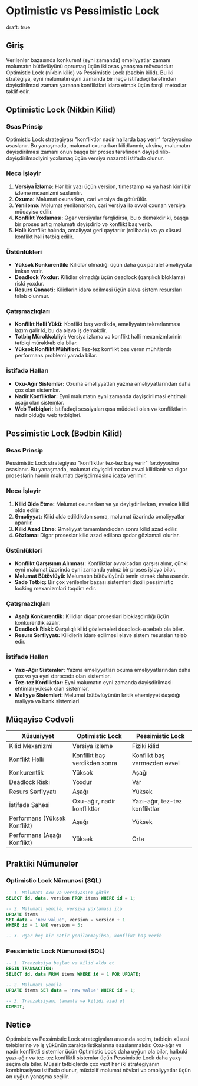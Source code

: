 # Optimistic vs Pessimistic Lock
draft: true

## Giriş

Verilənlər bazasında konkurent (eyni zamanda) əməliyyatlar zamanı məlumatın bütövlüyünü qorumaq üçün iki əsas yanaşma mövcuddur: Optimistic Lock (nikbin kilid) və Pessimistic Lock (bədbin kilid). Bu iki strategiya, eyni məlumatın eyni zamanda bir neçə istifadəçi tərəfindən dəyişdirilməsi zamanı yaranan konfliktləri idarə etmək üçün fərqli metodlar təklif edir.

## Optimistic Lock (Nikbin Kilid)

### Əsas Prinsip

Optimistic Lock strategiyası "konfliktlər nadir hallarda baş verir" fərziyyəsinə əsaslanır. Bu yanaşmada, məlumat oxunarkən kilidlənmir, əksinə, məlumatın dəyişdirilməsi zamanı onun başqa bir proses tərəfindən dəyişdirilib-dəyişdirilmədiyini yoxlamaq üçün versiya nəzarəti istifadə olunur.

### Necə İşləyir

1. **Versiya İzləmə:** Hər bir yazı üçün version, timestamp və ya hash kimi bir izləmə mexanizmi saxlanılır.
2. **Oxuma:** Məlumat oxunarkən, cari versiya da götürülür.
3. **Yeniləmə:** Məlumat yenilənərkən, cari versiya ilə əvvəl oxunan versiya müqayisə edilir.
4. **Konflikt Yoxlaması:** Əgər versiyalar fərqlidirsə, bu o deməkdir ki, başqa bir proses artıq məlumatı dəyişdirib və konflikt baş verib.
5. **Həll:** Konflikt halında, əməliyyat geri qaytarılır (rollback) və ya xüsusi konflikt həlli tətbiq edilir.

### Üstünlükləri

- **Yüksək Konkurentlik:** Kilidlər olmadığı üçün daha çox paralel əməliyyata imkan verir.
- **Deadlock Yoxdur:** Kilidlər olmadığı üçün deadlock (qarşılıqlı bloklama) riski yoxdur.
- **Resurs Qənaəti:** Kilidlərin idarə edilməsi üçün əlavə sistem resursları tələb olunmur.

### Çatışmazlıqları

- **Konflikt Həlli Yükü:** Konflikt baş verdikdə, əməliyyatın təkrarlanması lazım gəlir ki, bu da əlavə iş deməkdir.
- **Tətbiq Mürəkkəbliyi:** Versiya izləmə və konflikt həlli mexanizmlərinin tətbiqi mürəkkəb ola bilər.
- **Yüksək Konflikt Mühitləri:** Tez-tez konflikt baş verən mühitlərdə performans problemi yarada bilər.

### İstifadə Halları

- **Oxu-Ağır Sistemlər:** Oxuma əməliyyatları yazma əməliyyatlarından daha çox olan sistemlər.
- **Nadir Konfliktlər:** Eyni məlumatın eyni zamanda dəyişdirilməsi ehtimalı aşağı olan sistemlər.
- **Web Tətbiqləri:** İstifadəçi sessiyaları qısa müddətli olan və konfliktlərin nadir olduğu web tətbiqləri.

## Pessimistic Lock (Bədbin Kilid)

### Əsas Prinsip

Pessimistic Lock strategiyası "konfliktlər tez-tez baş verir" fərziyyəsinə əsaslanır. Bu yanaşmada, məlumat dəyişdirilmədən əvvəl kilidlənir və digər proseslərin həmin məlumatı dəyişdirməsinə icazə verilmir.

### Necə İşləyir

1. **Kilid Əldə Etmə:** Məlumat oxunarkən və ya dəyişdirilərkən, əvvəlcə kilid əldə edilir.
2. **Əməliyyat:** Kilid əldə edildikdən sonra, məlumat üzərində əməliyyatlar aparılır.
3. **Kilid Azad Etmə:** Əməliyyat tamamlandıqdan sonra kilid azad edilir.
4. **Gözləmə:** Digər proseslər kilid azad edilənə qədər gözləməli olurlar.

### Üstünlükləri

- **Konflikt Qarşısının Alınması:** Konfliktlər əvvəlcədən qarşısı alınır, çünki eyni məlumat üzərində eyni zamanda yalnız bir proses işləyə bilər.
- **Məlumat Bütövlüyü:** Məlumatın bütövlüyünü təmin etmək daha asandır.
- **Sadə Tətbiq:** Bir çox verilənlər bazası sistemləri daxili pessimistic locking mexanizmləri təqdim edir.

### Çatışmazlıqları

- **Aşağı Konkurentlik:** Kilidlər digər prosesləri bloklaşdırdığı üçün konkurentlik azalır.
- **Deadlock Riski:** Qarşılıqlı kilid gözləmələri deadlock-a səbəb ola bilər.
- **Resurs Sərfiyyatı:** Kilidlərin idarə edilməsi əlavə sistem resursları tələb edir.

### İstifadə Halları

- **Yazı-Ağır Sistemlər:** Yazma əməliyyatları oxuma əməliyyatlarından daha çox və ya eyni dərəcədə olan sistemlər.
- **Tez-tez Konfliktlər:** Eyni məlumatın eyni zamanda dəyişdirilməsi ehtimalı yüksək olan sistemlər.
- **Maliyyə Sistemləri:** Məlumat bütövlüyünün kritik əhəmiyyət daşıdığı maliyyə və bank sistemləri.

## Müqayisə Cədvəli

| Xüsusiyyət | Optimistic Lock | Pessimistic Lock |
|------------|-----------------|------------------|
| Kilid Mexanizmi | Versiya izləmə | Fiziki kilid |
| Konflikt Həlli | Konflikt baş verdikdən sonra | Konflikt baş verməzdən əvvəl |
| Konkurentlik | Yüksək | Aşağı |
| Deadlock Riski | Yoxdur | Var |
| Resurs Sərfiyyatı | Aşağı | Yüksək |
| İstifadə Sahəsi | Oxu-ağır, nadir konfliktlər | Yazı-ağır, tez-tez konfliktlər |
| Performans (Yüksək Konflikt) | Aşağı | Yüksək |
| Performans (Aşağı Konflikt) | Yüksək | Orta |

## Praktiki Nümunələr

### Optimistic Lock Nümunəsi (SQL)

```sql
-- 1. Məlumatı oxu və versiyasını götür
SELECT id, data, version FROM items WHERE id = 1;

-- 2. Məlumatı yenilə, versiya yoxlaması ilə
UPDATE items 
SET data = 'new value', version = version + 1 
WHERE id = 1 AND version = 5;

-- 3. Əgər heç bir sətir yenilənməyibsə, konflikt baş verib
```

### Pessimistic Lock Nümunəsi (SQL)

```sql
-- 1. Tranzaksiya başlat və kilid əldə et
BEGIN TRANSACTION;
SELECT id, data FROM items WHERE id = 1 FOR UPDATE;

-- 2. Məlumatı yenilə
UPDATE items SET data = 'new value' WHERE id = 1;

-- 3. Tranzaksiyanı tamamla və kilidi azad et
COMMIT;
```

## Nəticə

Optimistic və Pessimistic Lock strategiyaları arasında seçim, tətbiqin xüsusi tələblərinə və iş yükünün xarakteristikalarına əsaslanmalıdır. Oxu-ağır və nadir konfliktli sistemlər üçün Optimistic Lock daha uyğun ola bilər, halbuki yazı-ağır və tez-tez konfliktli sistemlər üçün Pessimistic Lock daha yaxşı seçim ola bilər. Müasir tətbiqlərdə çox vaxt hər iki strategiyanın kombinasiyası istifadə olunur, müxtəlif məlumat növləri və əməliyyatlar üçün ən uyğun yanaşma seçilir.